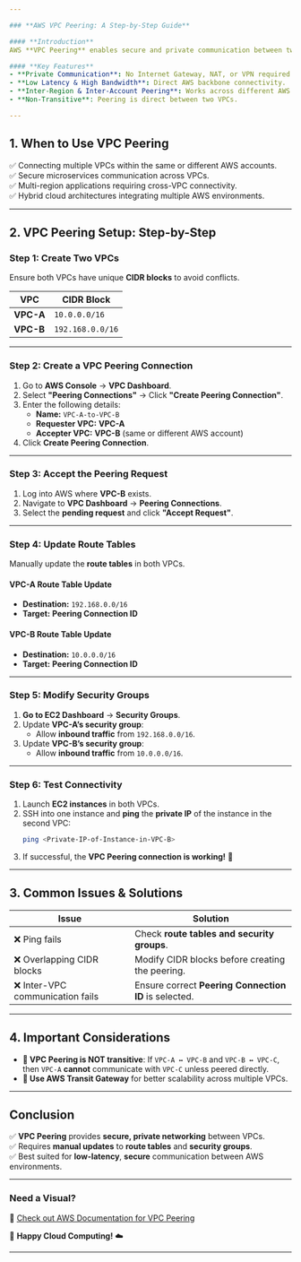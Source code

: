 ```yaml
---

### **AWS VPC Peering: A Step-by-Step Guide**

#### **Introduction**
AWS **VPC Peering** enables secure and private communication between two VPCs as if they were on the same network.

#### **Key Features**
- **Private Communication**: No Internet Gateway, NAT, or VPN required.
- **Low Latency & High Bandwidth**: Direct AWS backbone connectivity.
- **Inter-Region & Inter-Account Peering**: Works across different AWS accounts and regions.
- **Non-Transitive**: Peering is direct between two VPCs.

---
```


## **1. When to Use VPC Peering**
✅ Connecting multiple VPCs within the same or different AWS accounts.  
✅ Secure microservices communication across VPCs.  
✅ Multi-region applications requiring cross-VPC connectivity.  
✅ Hybrid cloud architectures integrating multiple AWS environments.  

---

## **2. VPC Peering Setup: Step-by-Step**

### **Step 1: Create Two VPCs**
Ensure both VPCs have unique **CIDR blocks** to avoid conflicts.

| VPC | CIDR Block |
|------|------------|
| **VPC-A** | `10.0.0.0/16` |
| **VPC-B** | `192.168.0.0/16` |

---

### **Step 2: Create a VPC Peering Connection**
1. Go to **AWS Console** → **VPC Dashboard**.
2. Select **"Peering Connections"** → Click **"Create Peering Connection"**.
3. Enter the following details:
   - **Name:** `VPC-A-to-VPC-B`
   - **Requester VPC:** **VPC-A**
   - **Accepter VPC:** **VPC-B** (same or different AWS account)
4. Click **Create Peering Connection**.

---

### **Step 3: Accept the Peering Request**
1. Log into AWS where **VPC-B** exists.
2. Navigate to **VPC Dashboard** → **Peering Connections**.
3. Select the **pending request** and click **"Accept Request"**.

---

### **Step 4: Update Route Tables**
Manually update the **route tables** in both VPCs.

#### **VPC-A Route Table Update**
- **Destination:** `192.168.0.0/16`
- **Target:** **Peering Connection ID**

#### **VPC-B Route Table Update**
- **Destination:** `10.0.0.0/16`
- **Target:** **Peering Connection ID**

---

### **Step 5: Modify Security Groups**
1. **Go to EC2 Dashboard** → **Security Groups**.
2. Update **VPC-A’s security group**:
   - Allow **inbound traffic** from `192.168.0.0/16`.
3. Update **VPC-B’s security group**:
   - Allow **inbound traffic** from `10.0.0.0/16`.

---

### **Step 6: Test Connectivity**
1. Launch **EC2 instances** in both VPCs.
2. SSH into one instance and **ping** the **private IP** of the instance in the second VPC:
   ```bash
   ping <Private-IP-of-Instance-in-VPC-B>
   ```
3. If successful, the **VPC Peering connection is working!** 🎉

---

## **3. Common Issues & Solutions**
| Issue | Solution |
|--------|-------------|
| ❌ Ping fails | Check **route tables and security groups**. |
| ❌ Overlapping CIDR blocks | Modify CIDR blocks before creating the peering. |
| ❌ Inter-VPC communication fails | Ensure correct **Peering Connection ID** is selected. |

---

## **4. Important Considerations**
- **🚫 VPC Peering is NOT transitive**: If `VPC-A ↔ VPC-B` and `VPC-B ↔ VPC-C`, then `VPC-A` **cannot** communicate with `VPC-C` unless peered directly.
- **🔀 Use AWS Transit Gateway** for better scalability across multiple VPCs.

---

## **Conclusion**
✅ **VPC Peering** provides **secure, private networking** between VPCs.  
✅ Requires **manual updates** to **route tables** and **security groups**.  
✅ Best suited for **low-latency**, **secure** communication between AWS environments.  

---

### **Need a Visual?**
📌 [Check out AWS Documentation for VPC Peering](https://docs.aws.amazon.com/vpc/latest/peering/what-is-vpc-peering.html)  

🚀 **Happy Cloud Computing!** ☁️

---

